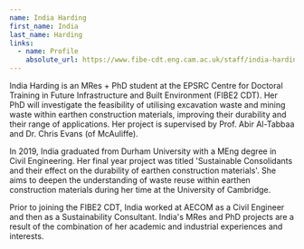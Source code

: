 ```yaml
---
name: India Harding
first_name: India
last_name: Harding
links:
  - name: Profile
    absolute_url: https://www.fibe-cdt.eng.cam.ac.uk/staff/india-harding
---
```


India Harding is an MRes + PhD student at the EPSRC Centre for Doctoral Training in Future Infrastructure and Built Environment (FIBE2 CDT). Her PhD will investigate the feasibility of utilising excavation waste and mining waste within earthen construction materials, improving their durability and their range of applications. Her project is supervised by Prof. Abir Al-Tabbaa and Dr. Chris Evans (of McAuliffe).

In 2019, India graduated from Durham University with a MEng degree in Civil Engineering. Her final year project was titled 'Sustainable Consolidants and their effect on the durability of earthen construction materials'. She aims to deepen the understanding of waste reuse within earthen construction materials during her time at the University of Cambridge.

Prior to joining the FIBE2 CDT, India worked at AECOM as a Civil Engineer and then as a Sustainability Consultant. India's MRes and PhD projects are a result of the combination of her academic and industrial experiences and interests.
